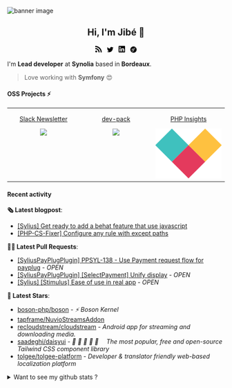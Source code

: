 ![banner image](https://images.unsplash.com/photo-1482053450283-3e0b78b09a70?crop=entropy&amp;cs=srgb&amp;fm=jpg&amp;ixid=M3w2MzI5ODF8MHwxfHJhbmRvbXx8fHx8fHx8fDE3NDg5MzIzMjF8&amp;ixlib=rb-4.1.0&amp;q=85&amp;auto=format&amp;w=854&amp;h=300&amp;fit=crop&amp;crop=edges,entropy)

<h2 align="center">Hi, I'm Jibé 👋</h2>

<p align="center"><a href="https://jibébarth.fr" title="Personal website"><img alt="rss" width="15px" src="https://raw.githubusercontent.com/Jibbarth/jibbarth.github.io/master/img/fa/rss-solid.svg" /></a>
&nbsp;&nbsp;<a href="https://twitter.com/jibbarth" title="Twitter"><img alt="twitter" width="15px" src="https://raw.githubusercontent.com/Jibbarth/jibbarth.github.io/master/img/fa/twitter-brands.svg" /></a>
&nbsp;&nbsp;<a href="https://linkedin.com/in/jibébarth" title="Linkedin"><img alt="linkedin" width="15px" src="https://raw.githubusercontent.com/Jibbarth/jibbarth.github.io/master/img/fa/linkedin-brands.svg" /></a>
&nbsp;&nbsp;<a href="https://connect.symfony.com/profile/jibbarth" title="Symfony"><img alt="symfony" width="15px" src="https://raw.githubusercontent.com/Jibbarth/jibbarth.github.io/master/img/fa/symfony-brands.svg" /></a></p>

I'm **Lead developer** at **Synolia** based in **Bordeaux**.

> Love working with **Symfony** 😍

#### OSS Projects ⚡

<table>
  <tbody>
    <tr valign="top">
      <td width="33.333333333333%" align="center">
          <a href="https://github.com/Jibbarth/slacknewsletter">
            <p>Slack Newsletter</p>
            <img src="https://images.unsplash.com/photo-1461632830798-3adb3034e4c8?crop=entropy&amp;cs=srgb&amp;fm=jpg&amp;ixid=M3w2MzI5ODF8MHwxfHJhbmRvbXx8fHx8fHx8fDE3NDg5MzIzMjZ8&amp;ixlib=rb-4.1.0&amp;q=85&amp;auto=format&amp;w=200&amp;h=150&amp;fit=crop&amp;crop=edges,entropy" />
          </a>
      </td>
      <td width="33.333333333333%" align="center">
          <a href="https://github.com/Jibbarth/dev-pack">
            <p>dev-pack</p>
            <img src="https://images.unsplash.com/photo-1546146830-2cca9512c68e?ixlib=rb-1.2.1&amp;ixid=eyJhcHBfaWQiOjEyMDd9&amp;auto=format&amp;fit=crop&amp;w=200&amp;h=150" />
          </a>
      </td>
      <td width="33.333333333333%" align="center">
          <a href="https://phpinsights.com">
            <p>PHP Insights</p>
            <img src="https://raw.githubusercontent.com/nunomaduro/phpinsights/v1.14.0/art/heart.png" />
          </a>
      </td>
    </tr>
  </tbody>
</table>



#### Recent activity

**🗞 Latest blogpost**:

* [[Sylius] Get ready to add a behat feature that use javascript](https://jibébarth.fr/gist/727a6220c00ce807aec8bb4d2749747a)
* [[PHP-CS-Fixer] Configure any rule with except paths](https://jibébarth.fr/post/configure-any-phpcsfixer-rule-with-except-paths)

**👨‍💻 Latest Pull Requests**:

* [[SyliusPayPlugPlugin] PPSYL-138 - Use Payment request flow for payplug](https://github.com/synolia/SyliusPayPlugPlugin/pull/169) - _OPEN_
* [[SyliusPayPlugPlugin] [SelectPayment] Unify display](https://github.com/synolia/SyliusPayPlugPlugin/pull/168) - _OPEN_
* [[Sylius] [Stimulus] Ease of use in real app](https://github.com/Sylius/Sylius/pull/17923) - _OPEN_

**🌟 Latest Stars**:

* [boson-php/boson](https://github.com/boson-php/boson)  - _⚡ Boson Kernel_
* [tapframe/NuvioStreamsAddon](https://github.com/tapframe/NuvioStreamsAddon) 
* [recloudstream/cloudstream](https://github.com/recloudstream/cloudstream)  - _Android app for streaming and downloading media._
* [saadeghi/daisyui](https://github.com/saadeghi/daisyui)  - _🌼 🌼 🌼 🌼 🌼  The most popular, free and open-source Tailwind CSS component library_
* [tolgee/tolgee-platform](https://github.com/tolgee/tolgee-platform)  - _Developer &amp; translator friendly web-based localization platform_

<details>
<summary> Want to see my github stats ? </summary>

<picture>
  <source
    srcset="https://github-readme-stats.vercel.app/api?username=Jibbarth&show_icons=true&theme=dark"
    media="(prefers-color-scheme: dark)"
  />
  <source
    srcset="https://github-readme-stats.vercel.app/api?username=Jibbarth&show_icons=true"
    media="(prefers-color-scheme: light), (prefers-color-scheme: no-preference)"
  />
  <img src="https://github-readme-stats.vercel.app/api?username=Jibbarth&show_icons=true" />
</picture>

</details>
